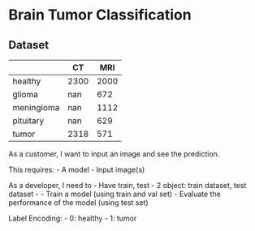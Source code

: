# Brain Tumor Classification
## Dataset
|          |CT  |MRI |
|----------|----|----|
|healthy   |2300|2000|
|glioma    |nan |672 |
|meningioma|nan |1112|
|pituitary |nan |629 |
|tumor     |2318|571 |

As a customer, I want to input an image and see the prediction. 

This requires: 
    - A model 
    - Input image(s)

As a developer, I need to 
    - Have train, test 
        - 2 object: train dataset, test dataset
        - 
    - Train a model (using train and val set)
    - Evaluate the performance of the model (using test set)

Label Encoding: 
    - 0: healthy
    - 1: tumor
